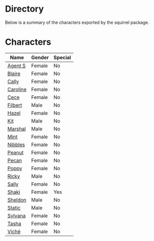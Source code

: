 # Directory
Below is a summary of the characters exported by the squirrel package.
# Characters
|Name|Gender|Special|
|---|---|---|
|[Agent S](./character/squirrel/agents.go)|Female|No|
|[Blaire](./character/squirrel/blaire.go)|Female|No|
|[Cally](./character/squirrel/cally.go)|Female|No|
|[Caroline](./character/squirrel/caroline.go)|Female|No|
|[Cece](./character/squirrel/cece.go)|Female|No|
|[Filbert](./character/squirrel/filbert.go)|Male|No|
|[Hazel](./character/squirrel/hazel.go)|Female|No|
|[Kit](./character/squirrel/kit.go)|Male|No|
|[Marshal](./character/squirrel/marshal.go)|Male|No|
|[Mint](./character/squirrel/mint.go)|Female|No|
|[Nibbles](./character/squirrel/nibbles.go)|Female|No|
|[Peanut](./character/squirrel/peanut.go)|Female|No|
|[Pecan](./character/squirrel/pecan.go)|Female|No|
|[Poppy](./character/squirrel/poppy.go)|Female|No|
|[Ricky](./character/squirrel/ricky.go)|Male|No|
|[Sally](./character/squirrel/sally.go)|Female|No|
|[Shaki](./character/squirrel/shaki.go)|Female|Yes|
|[Sheldon](./character/squirrel/sheldon.go)|Male|No|
|[Static](./character/squirrel/static.go)|Male|No|
|[Sylvana](./character/squirrel/sylvana.go)|Female|No|
|[Tasha](./character/squirrel/tasha.go)|Female|No|
|[Viché](./character/squirrel/viche.go)|Female|No|
